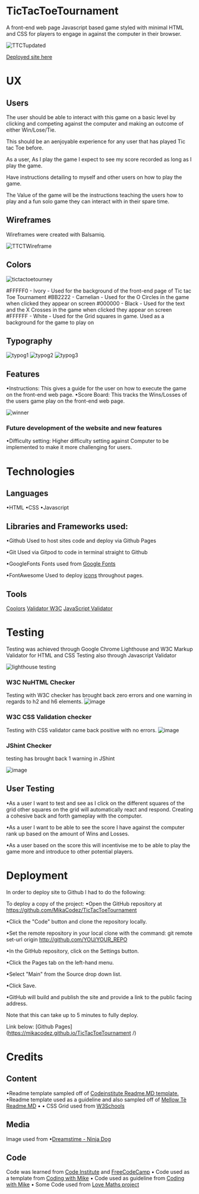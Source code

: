 # TicTacToeTournament
A front-end web page Javascript based game styled with minimal HTML and CSS for players to engage in against the computer in their browser.

![TTCTupdated](https://user-images.githubusercontent.com/65243328/148682506-bab689c4-3328-45fa-95c9-f0b1ab6664c9.JPG)


[Deployed site here](https://mikacodez.github.io/TicTacToeTournament/)

# UX
## Users
The user should be able to interact with this game on a basic level by clicking and competing against the computer and making an outcome of either
Win/Lose/Tie.

This should be an aenjoyable experience for any user that has played Tic tac Toe before.

As a user, As I play the game I expect to see my score recorded as long as I play the game.

Have instructions detailing to myself and other users on how to play the game.

The Value of the game will be the instructions teaching the users how to play and a fun solo game they can interact with in their spare time.

## Wireframes
Wireframes were created with Balsamiq.


![TTCTWireframe](https://user-images.githubusercontent.com/65243328/148089603-3b54d051-68cf-4867-bed5-8b403946fd86.JPG)


## Colors
![tictactoetourney](https://user-images.githubusercontent.com/65243328/148195629-f49a61db-70e5-443d-8a40-bee49e5641f7.png)

#FFFFF0 - Ivory - Used for the background of the front-end page of Tic tac Toe Tournament
#BB2222 - Carnelian - Used for the O Circles in the game when clicked they appear on screen
#000000 - Black - Used for the text and the X Crosses in the game when clicked they appear on screen
#FFFFFF - White - Used for the Grid squares in game. Used as a background for the game to play on


## Typography
![typog1](https://user-images.githubusercontent.com/65243328/148196687-c3d166f9-d97d-4a16-8c5f-c3ed0b069114.JPG)
![typog2](https://user-images.githubusercontent.com/65243328/148196707-72d615f2-eaec-4b84-87b5-07b8d002168e.JPG)
![typog3](https://user-images.githubusercontent.com/65243328/148197557-60e03cbc-dbaf-4813-88d7-22f4ef1b5be6.JPG)

## Features

•Instructions: This gives a guide for the user on how to execute the game on the front-end web page.
•Score Board: This tracks the Wins/Losses of the users game play on the front-end web page.

![winner](https://user-images.githubusercontent.com/65243328/148540049-134b5def-b70f-43e7-a59e-4626d2d3d5a2.JPG)


### Future development of the website and new features
•Difficulty setting: Higher difficulty setting against Computer to be implemented to make it more challenging for users.

# Technologies
## Languages
•HTML
•CSS
•Javascript

## Libraries and Frameworks used:

•Github
Used to host sites code and deploy via Github Pages

•Git
Used via Gitpod to code in terminal straight to Github

•GoogleFonts
Fonts used from [Google Fonts](https://fonts.google.com/)

•FontAwesome
Used to deploy [icons](https://fontawesome.com/) throughout pages.

## Tools
[Coolors](https://coolors.co/)
[Validator W3C](https://validator.w3.org/)
[JavaScript Validator](https://beautifytools.com/javascript-validator.php)

# Testing
Testing was achieved through Google Chrome Lighthouse and W3C Markup Validator for HTML and CSS
Testing also through Javascript Validator 

![lighthouse testing](https://user-images.githubusercontent.com/65243328/148682564-5ed8ddc7-6b41-4e85-9a21-83343842979c.JPG)

### W3C NuHTML Checker
Testing with W3C checker has brought back zero errors and one warning in regards to h2 and h6 elements.
![image](https://user-images.githubusercontent.com/65243328/195338259-b11ad8cb-8a08-4ffa-a8e0-401eb36f29ee.png)

### W3C CSS Validation checker
Testing with CSS validator came back positive with no errors.
![image](https://user-images.githubusercontent.com/65243328/195667898-bf744f18-1620-414c-95b8-a9eb3c34140d.png)


### JShint Checker
testing has brought back 1 warning in JShint

![image](https://user-images.githubusercontent.com/65243328/195666937-2d16405c-4699-4781-b779-d11f40a32985.png)





## User Testing
•As a user I want to test and see as I click on the different squares of the grid other squares on the grid
will automatically react and respond. Creating a cohesive back and forth gameplay with the computer.

•As a user I want to be able to see the score I have against the computer rank up based on the amount of Wins and Losses.

•As a user based on the score this will incentivise me to be able to play the game more and introduce to other potential players.

# Deployment
In order to deploy site to Github I had to do the following:

To deploy a copy of the project:
•Open the GitHub repository at https://github.com/MikaCodez/TicTacToeTournament

•Click the "Code" button and clone the repository locally.

•Set the remote repository in your local clone with the command: git remote set-url origin http://github.com/YOU/YOUR_REPO

•In the GitHub repository, click on the Settings button.

•Click the Pages tab on the left-hand menu.

•Select "Main" from the Source drop down list.

•Click Save.

•GitHub will build and publish the site and provide a link to the public facing address.

Note that this can take up to 5 minutes to fully deploy.

Link below:
[Github Pages](https://mikacodez.github.io/TicTacToeTournament
/)

# Credits

## Content
•Readme template sampled off of [Codeinstitute Readme.MD template.](https://github.com/Code-Institute-Solutions/readme-template)
•Readme template used as a guideline and also sampled off of [Mellow Tè Readme.MD](https://github.com/MikaCodez/mellowte/edit/main/README.md)
• • CSS Grid used from [W3Schools](https://www.w3schools.com/css/css_grid.asp)

## Media
Image used from
•[Dreamstime - Ninja Dog](https://www.dreamstime.com/cute-happy-corgi-dog-face-ninja-mask-cute-happy-corgi-dog-face-ninja-mask-vector-flat-line-cartoon-kawaii-character-icon-image202100866)

## Code
Code was learned from [Code Institute](www.codeinstitute.net) and [FreeCodeCamp](https://www.freecodecamp.org/learn/) 
• Code used as a template from [Coding with Mike](https://www.youtube.com/watch?v=5ulX2VY0yeE&ab_channel=CodingWithMike)
• Code used as guideline from [Coding with Mike](https://github.com/miketona/Vanilla-JavaScript-Tic-Tac-Toe-Game/blob/main/main.js)
• Some Code used from [Love Maths project](https://github.com/MikaCodez/love-maths/blob/main/assets/js/script.js)

